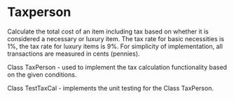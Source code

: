 # Taxperson
Calculate the total cost of an item including tax based on whether it is considered a necessary or luxury item. 
The tax rate for basic necessities is 1%, the tax rate for luxury items is 9%. For simplicity of implementation, 
all transactions are measured in cents (pennies).

Class TaxPerson - used to implement the tax calculation functionality based on the given conditions.

Class TestTaxCal - implements the unit testing for the Class TaxPerson.
